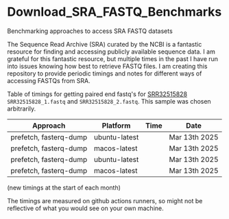 # Download_SRA_FASTQ_Benchmarks
Benchmarking approaches to access SRA FASTQ datasets

The Sequence Read Archive (SRA) curated by the NCBI is a fantastic resource for finding and accessing publicly available sequence data.
I am grateful for this fantastic resource, but multiple times in the past I have run into issues knowing how best to retrieve FASTQ files.
I am creating this repository to provide periodic timings and notes for different ways of accessing FASTQs from SRA.

Table of timings for getting paired end fastq's for
[SRR32515828](https://trace.ncbi.nlm.nih.gov/Traces/?view=run_browser&acc=SRR32515828&display=metadata)
 `SRR32515828_1.fastq` and `SRR32515828_2.fastq`. This sample was chosen arbitrarily.

| Approach | Platform | Time | Date |
| -------- | -------- | ---- | ---- |
| prefetch, fasterq-dump | ubuntu-latest |  | Mar 13th 2025 |
| prefetch, fasterq-dump | macos-latest |  | Mar 13th 2025 |
| prefetch, fasterq-dump | ubuntu-latest |  | Mar 13th 2025 |
| prefetch, fasterq-dump | macos-latest |  | Mar 13th 2025 |
(new timings at the start of each month)

The timings are measured on github actions runners, so might not be reflective of
what you would see on your own machine.
